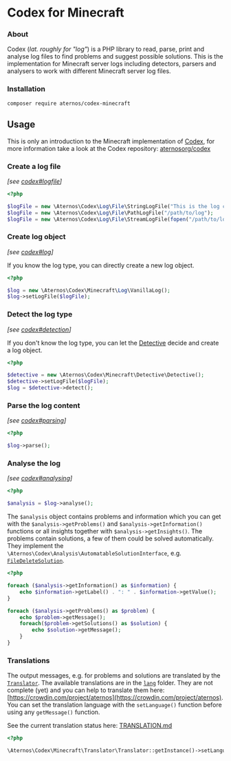 # Codex for Minecraft

### About

Codex (*lat. roughly for "log"*) is a PHP library to read, parse, print and analyse log files to find problems and suggest 
possible solutions. This is the implementation for Minecraft server logs including detectors, parsers and analysers to 
work with different Minecraft server log files.

### Installation

```
composer require aternos/codex-minecraft
```

## Usage

This is only an introduction to the Minecraft implementation of [Codex](https://github.com/aternosorg/codex), for more
information take a look at the Codex repository: [aternosorg/codex](https://github.com/aternosorg/codex)

### Create a log file
*[see [codex#logfile](https://github.com/aternosorg/codex#logfile)]*

```php
<?php

$logFile = new \Aternos\Codex\Log\File\StringLogFile("This is the log content");
$logFile = new \Aternos\Codex\Log\File\PathLogFile("/path/to/log");
$logFile = new \Aternos\Codex\Log\File\StreamLogFile(fopen("/path/to/log", "r"));
```

### Create log object
*[see [codex#log](https://github.com/aternosorg/codex#log)]*

If you know the log type, you can directly create a new log object.
```php
<?php

$log = new \Aternos\Codex\Minecraft\Log\VanillaLog();
$log->setLogFile($logFile);
```

### Detect the log type
*[see [codex#detection](https://github.com/aternosorg/codex#detection)]*

If you don't know the log type, you can let the [Detective](src/Detective/Detective.php) decide and create a log object.
```php
<?php

$detective = new \Aternos\Codex\Minecraft\Detective\Detective();
$detective->setLogFile($logFile);
$log = $detective->detect();
```

### Parse the log content
*[see [codex#parsing](https://github.com/aternosorg/codex#parsing)]*

```php
<?php

$log->parse();
```

### Analyse the log
*[see [codex#analysing](https://github.com/aternosorg/codex#analysing)]*

```php
<?php

$analysis = $log->analyse();
```

The `$analysis` object contains problems and information which you can get with the `$analysis->getProblems()` and `$analysis->getInformation()` functions
or all insights together with `$analysis->getInsights()`. The problems contain solutions, a few of them could be solved automatically. They implement the
`\Aternos\Codex\Analysis\AutomatableSolutionInterface`, e.g. [`FileDeleteSolution`](src/Analysis/Solution/File/FileDeleteSolution.php).

```php
<?php

foreach ($analysis->getInformation() as $information) {
    echo $information->getLabel() . ": " . $information->getValue();
}

foreach ($analysis->getProblems() as $problem) {
    echo $problem->getMessage();
    foreach($problem->getSolutions() as $solution) {
        echo $solution->getMessage();
    }
}
```

### Translations

The output messages, e.g. for problems and solutions are translated by the [`Translator`](src/Translator/Translator.php). The available
translations are in the [`lang`](lang) folder. They are not complete (yet) and you can help to translate them here: [https://crowdin.com/project/aternos](https://crowdin.com/project/aternos).
You can set the translation language with the `setLanguage()` function before using any `getMessage()` function.

See the current translation status here: [TRANSLATION.md](TRANSLATION.md)

```php
<?php

\Aternos\Codex\Minecraft\Translator\Translator::getInstance()->setLanguage("de");
```
